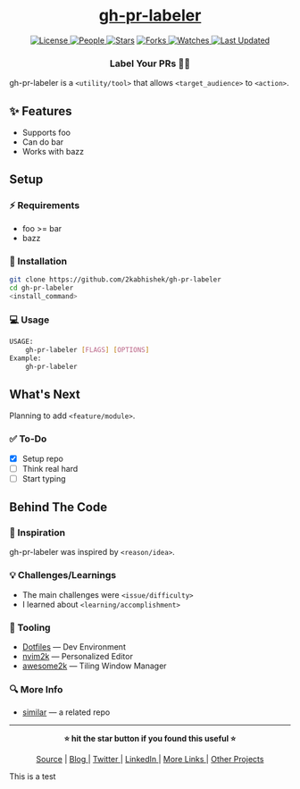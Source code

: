 <div align = "center">

<h1><a href="https://github.com/2kabhishek/gh-pr-labeler">gh-pr-labeler</a></h1>

<a href="https://github.com/2KAbhishek/gh-pr-labeler/blob/main/LICENSE">
<img alt="License" src="https://img.shields.io/github/license/2kabhishek/gh-pr-labeler?style=flat&color=eee&label="> </a>

<a href="https://github.com/2KAbhishek/gh-pr-labeler/graphs/contributors">
<img alt="People" src="https://img.shields.io/github/contributors/2kabhishek/gh-pr-labeler?style=flat&color=ffaaf2&label=People"> </a>

<a href="https://github.com/2KAbhishek/gh-pr-labeler/stargazers">
<img alt="Stars" src="https://img.shields.io/github/stars/2kabhishek/gh-pr-labeler?style=flat&color=98c379&label=Stars"></a>

<a href="https://github.com/2KAbhishek/gh-pr-labeler/network/members">
<img alt="Forks" src="https://img.shields.io/github/forks/2kabhishek/gh-pr-labeler?style=flat&color=66a8e0&label=Forks"> </a>

<a href="https://github.com/2KAbhishek/gh-pr-labeler/watchers">
<img alt="Watches" src="https://img.shields.io/github/watchers/2kabhishek/gh-pr-labeler?style=flat&color=f5d08b&label=Watches"> </a>

<a href="https://github.com/2KAbhishek/gh-pr-labeler/pulse">
<img alt="Last Updated" src="https://img.shields.io/github/last-commit/2kabhishek/gh-pr-labeler?style=flat&color=e06c75&label="> </a>

<h3>Label Your PRs 🐙😼</h3>

</div>

gh-pr-labeler is a `<utility/tool>` that allows `<target_audience>` to `<action>`.

## ✨ Features

- Supports foo
- Can do bar
- Works with bazz

## Setup

### ⚡ Requirements

- foo >= bar
- bazz

### 🚀 Installation

```bash
git clone https://github.com/2kabhishek/gh-pr-labeler
cd gh-pr-labeler
<install_command>
```

### 💻 Usage

```bash
USAGE:
    gh-pr-labeler [FLAGS] [OPTIONS]
Example:
    gh-pr-labeler
```

## What's Next

Planning to add `<feature/module>`.

### ✅ To-Do

- [x] Setup repo
- [ ] Think real hard
- [ ] Start typing

##  Behind The Code

### 🌈 Inspiration

gh-pr-labeler was inspired by `<reason/idea>`.

### 💡 Challenges/Learnings

- The main challenges were `<issue/difficulty>`
- I learned about `<learning/accomplishment>`

### 🧰 Tooling

- [Dotfiles](https://github.com/2kabhishek/Dotfiles) — Dev Environment
- [nvim2k](https://github.com/2kabhishek/nvim2k) — Personalized Editor
- [awesome2k](https://github.com/2kabhishek/awesome2k) — Tiling Window Manager

### 🔍 More Info

- [similar](https://github.com/2kabhishek/similar) — a related repo

<hr>

<div align="center">

<strong>⭐ hit the star button if you found this useful ⭐</strong><br>

<a href="https://github.com/2KAbhishek/gh-pr-labeler">Source</a>
| <a href="https://2kabhishek.github.io/blog" target="_blank">Blog </a>
| <a href="https://twitter.com/2kabhishek" target="_blank">Twitter </a>
| <a href="https://linkedin.com/in/2kabhishek" target="_blank">LinkedIn </a>
| <a href="https://2kabhishek.github.io/links" target="_blank">More Links </a>
| <a href="https://2kabhishek.github.io/projects" target="_blank">Other Projects </a>

</div>


This is a test
